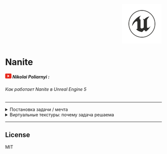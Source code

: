<p align="right">
	<img src="resources/pictures/UnrealEngine-128x128.png" alt="Unreal Engine">
</p>

# Nanite

##### ![image](resources/pictures/Youtube-20x16.png) Nikolai Poliarnyi :
###### *Как работает Nanite в Unreal Engine 5*
- - -

<details>

<summary>Постановка задачи / мечта</summary>

|  | Кино | Игры|
|:------|:------:|:------:|
| Отрисовка | Offline | Realtime ${1\over 60}$ |
| Скорость обработки | Высокое качество | Бюджет качества |
| Подготовка ассетов | **Оригинал** | **Упрощаем assets** |

> Боль игр: Упрощение assets
>> * Время людей
>> * Специфика задачи
>> * Деньги

> Боль кино: Отрисовка
>> * Не хочется долго ждать результата

##### Хотим отдать задачу «упрощение assets» движку Unreal Engine, чтобы удовлетворить все запросы

[//]: # (--- Конец вкладки: Постановка задачи ---)

<br />

</details>

<details>

<summary>Виртуальные текстуры: почему задача решаема</summary>

#### Id Tech
###### Компания, разработавшая популярные игры, засчет технологического прорыва:
> Doom, Quake, <ins>Rage</ins>

###### Они и придумали виртуальные текстуры (ранее назывались Mega Texture, прижилось Virtual Texture)

<br />

<details>

<summary>Mip Map: </summary>

<details>

<summary>Наглядный пример</summary>

![image](resources/pictures/MipMap-660x440.png)

[//]: # (--- Конец вкладки: Наглядный пример ---)

</details>

###### Есть тяжелая по тем меркам текстура ландшафта 16к х 16к
> * ! Не влезает в память видеокарты (VRAM)
> * ! Нужно перерисовывать большой обьем информации

<details>

<summary>Highmap resolution №1</summary>

![image](resources/pictures/HighResolutionN1-581x430.png)

[//]: # (--- Конец вкладки: Highmap resolution №1 ---)

</details>

<br />

###### * Если объект находится далеко, он может быть не виден персонажу или являться одним пикселем
###### Напрашивается разделить ландшафт на окрестности
> * Рядом с персонажем оригинальное качество
> * По удалению от него уменьшать разрешение
###### *<ins>Mip Map</ins> - Версия текстуры у которой есть разные уровни детализации* 

<details>

<summary>Highmap resolution №2</summary>

![image](resources/pictures/HighResolutionN2-579x396.png)

[//]: # (--- Конец вкладки: Highmap resolution №2 ---)

</details>

<br />

###### Это все еще не решает проблему с объемом видеопамяти (VRAM)
> ! Теперь необходимо иметь несколько сжатых версий одной и той же текстуры

<details>

<summary>Highmap resolution №3</summary>

![image](resources/pictures/HighResolutionN3-681x544.png)

[//]: # (--- Конец вкладки: Highmap resolution №3 ---)

</details>

<br />

###### Тогда мы будем хранить в видеопамяти только разбитые окрестности.
> * В конечном итоге должно выйти, что объем видеопамяти равен кол-ву пикселей монитора
> * Перестаем зависить от разрешения текстуры
###### НО
> * ! Мы предполагаем, что можем автоматически определить какие части текстуры нужны
> * ! Мы предполагаем, что кто-то сам положит в видеопамять эти окрестности

<details>

<summary>Highmap resolution №4</summary>

![image](resources/pictures/HighResolutionN4-666x516.png)

[//]: # (--- Конец вкладки: Highmap resolution №4 ---)

</details>

<br />

[//]: # (--- Конец вкладки: Mip Map ---)

</details>

<details>

<summary>Рендер</summary>

###### * Первый проход
###### * Мы смотрим на объект и проецируем его на экран
###### * Чтобы скомпенсировать: чем дальше объект от игрока, тем меньше у этого объекта уровень детальности
> Знаем размер проекции
> Знаем уровень Mip Map

<details>

<summary>Render №1</summary>

![image](resources/pictures/RenderN1-590x337.png)

[//]: # (--- Конец вкладки: Render №1 ---)

</details>

[//]: # (--- Конец вкладки: Рендер ---)

</details>

[//]: # (--- Конец вкладки: Виртуальные текстуры: почему задача решаема ---)

</details>

- - -

## License

MIT

[//]: # (Created on 23/12/2023)
[//]: # (By furokl)